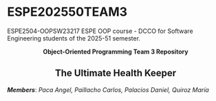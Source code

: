 # ESPE202550TEAM3

ESPE2504-OOPSW23217 ESPE OOP course - DCCO for Software Engineering students of the 2025-51 semester.

<div align="center">
  <strong>Object-Oriented Programming Team 3 Repository</strong>
  <h2><strong>The Ultimate Health Keeper</strong></h2>
</div>

***Members***: *Paca Angel, Paillacho Carlos, Palacios Daniel, Quiroz María*

